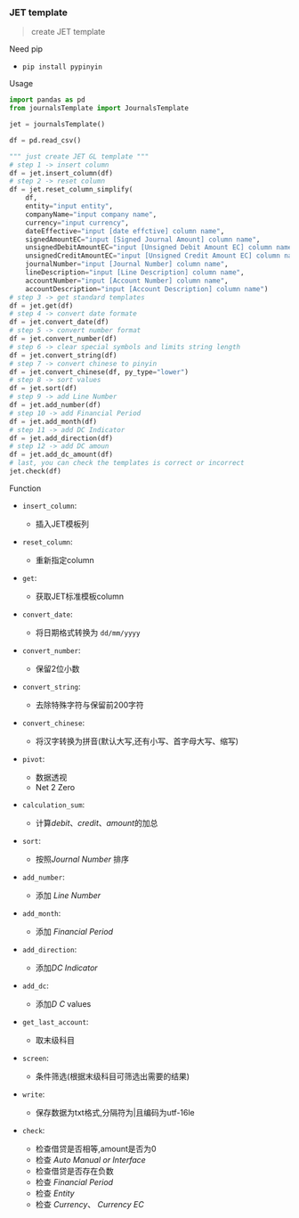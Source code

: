 ### JET template

> create JET template

Need pip

* `pip install pypinyin`

Usage

```python
import pandas as pd
from journalsTemplate import JournalsTemplate

jet = journalsTemplate()

df = pd.read_csv()

""" just create JET GL template """
# step 1 -> insert column
df = jet.insert_column(df)
# step 2 -> reset column
df = jet.reset_column_simplify(
    df, 
    entity="input entity",
	companyName="input company name",
	currency="input currency",
	dateEffective="input [date effctive] column name",
	signedAmountEC="input [Signed Journal Amount] column name",
	unsignedDebitAmountEC="input [Unsigned Debit Amount EC] column name",
	unsignedCreditAmountEC="input [Unsigned Credit Amount EC] column name",
	journalNumber="input [Journal Number] column name",
	lineDescription="input [Line Description] column name",
	accountNumber="input [Account Number] column name",
	accountDescription="input [Account Description] column name")
# step 3 -> get standard templates
df = jet.get(df)
# step 4 -> convert date formate
df = jet.convert_date(df)
# step 5 -> convert number format
df = jet.convert_number(df)
# step 6 -> clear special symbols and limits string length
df = jet.convert_string(df)
# step 7 -> convert chinese to pinyin
df = jet.convert_chinese(df, py_type="lower")
# step 8 -> sort values
df = jet.sort(df)
# step 9 -> add Line Number
df = jet.add_number(df)
# step 10 -> add Financial Period
df = jet.add_month(df)
# step 11 -> add DC Indicator
df = jet.add_direction(df)
# step 12 -> add DC amoun
df = jet.add_dc_amount(df)
# last, you can check the templates is correct or incorrect
jet.check(df)
```

Function

* `insert_column`:
  * 插入JET模板列

* `reset_column`: 
  * 重新指定column
* `get`:
  * 获取JET标准模板column
* `convert_date`:
  * 将日期格式转换为 `dd/mm/yyyy`
* `convert_number`:
  * 保留2位小数
* `convert_string`:
  * 去除特殊字符与保留前200字符
* `convert_chinese`:
  * 将汉字转换为拼音(默认大写,还有小写、首字母大写、缩写)
* `pivot`: 
  * 数据透视
  * Net 2 Zero
* `calculation_sum`:
  * 计算*debit*、*credit*、*amount*的加总
* `sort`:
  * 按照*Journal Number* 排序
* `add_number`:
  * 添加 *Line Number*
* `add_month`:
  * 添加 *Financial Period*
* `add_direction`:
  * 添加*DC Indicator*
* `add_dc`:
  * 添加*D C* values
* `get_last_account`:
  * 取末级科目
* `screen`:
  * 条件筛选(根据末级科目可筛选出需要的结果)
* `write`:
  * 保存数据为txt格式,分隔符为|且编码为utf-16le
* `check`:
  * 检查借贷是否相等,amount是否为0
  * 检查 *Auto Manual or Interface*
  * 检查借贷是否存在负数
  * 检查 *Financial Period*
  * 检查 *Entity*
  * 检查 *Currency*、 *Currency EC*
